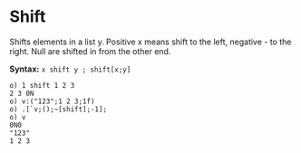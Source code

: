 # Shift

Shifts elements in a list y. Positive x means shift to the left, negative - to the right.
Null are shifted in from the other end.

**Syntax:** ```x shift y ; shift[x;y]```

```o
o) 1 shift 1 2 3
2 3 0N
o) v:("123";1 2 3;1f)
o) .[`v;();~[shift];-1];
o) v
0N0
"123"
1 2 3
```
